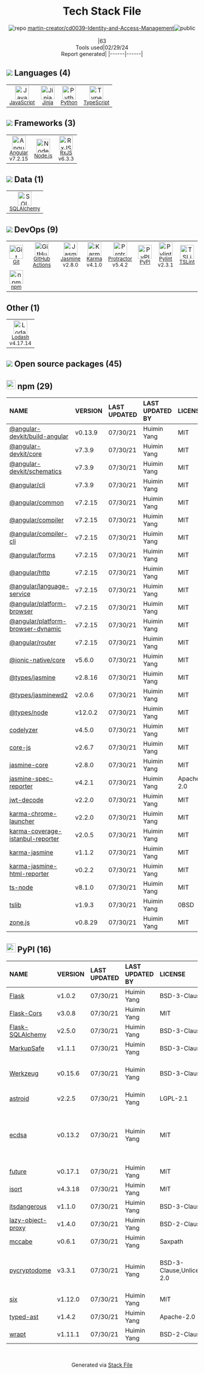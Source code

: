 <!--
&lt;--- Readme.md Snippet without images Start ---&gt;
## Tech Stack
martin-creator/cd0039-Identity-and-Access-Management is built on the following main stack:

- [JavaScript](https://developer.mozilla.org/en-US/docs/Web/JavaScript) – Languages
- [Jinja](https://palletsprojects.com/p/jinja/) – Templating Languages & Extensions
- [Python](https://www.python.org) – Languages
- [TypeScript](http://www.typescriptlang.org) – Languages
- [Angular](https://angular.io) – Javascript MVC Frameworks
- [Node.js](http://nodejs.org/) – Frameworks (Full Stack)
- [RxJS](http://reactivex.io/rxjs/) – Concurrency Frameworks
- [SQLAlchemy](http://www.sqlalchemy.org/) – Object Relational Mapper (ORM)
- [GitHub Actions](https://github.com/features/actions) – Continuous Integration
- [Jasmine](http://jasmine.github.io/) – Javascript Testing Framework
- [Karma](http://karma-runner.github.io/) – Browser Testing
- [Protractor](http://angular.github.io/protractor) – Javascript Testing Framework
- [Pylint](https://www.pylint.org/) – Code Review
- [TSLint](https://github.com/palantir/tslint) – Code Review
- [Lodash](https://lodash.com) – Javascript Utilities & Libraries

Full tech stack [here](/techstack.md)

&lt;--- Readme.md Snippet without images End ---&gt;

&lt;--- Readme.md Snippet with images Start ---&gt;
## Tech Stack
martin-creator/cd0039-Identity-and-Access-Management is built on the following main stack:

- <img width='25' height='25' src='https://img.stackshare.io/service/1209/javascript.jpeg' alt='JavaScript'/> [JavaScript](https://developer.mozilla.org/en-US/docs/Web/JavaScript) – Languages
- <img width='25' height='25' src='https://img.stackshare.io/service/2303/New_Project__20_.png' alt='Jinja'/> [Jinja](https://palletsprojects.com/p/jinja/) – Templating Languages & Extensions
- <img width='25' height='25' src='https://img.stackshare.io/service/993/pUBY5pVj.png' alt='Python'/> [Python](https://www.python.org) – Languages
- <img width='25' height='25' src='https://img.stackshare.io/service/1612/bynNY5dJ.jpg' alt='TypeScript'/> [TypeScript](http://www.typescriptlang.org) – Languages
- <img width='25' height='25' src='https://img.stackshare.io/service/3745/cb8U-gL6_400x400.jpg' alt='Angular'/> [Angular](https://angular.io) – Javascript MVC Frameworks
- <img width='25' height='25' src='https://img.stackshare.io/service/1011/n1JRsFeB_400x400.png' alt='Node.js'/> [Node.js](http://nodejs.org/) – Frameworks (Full Stack)
- <img width='25' height='25' src='https://img.stackshare.io/service/1796/984368.png' alt='RxJS'/> [RxJS](http://reactivex.io/rxjs/) – Concurrency Frameworks
- <img width='25' height='25' src='https://img.stackshare.io/service/1839/q5uAkmy7.png' alt='SQLAlchemy'/> [SQLAlchemy](http://www.sqlalchemy.org/) – Object Relational Mapper (ORM)
- <img width='25' height='25' src='https://img.stackshare.io/service/11563/actions.png' alt='GitHub Actions'/> [GitHub Actions](https://github.com/features/actions) – Continuous Integration
- <img width='25' height='25' src='https://img.stackshare.io/service/831/7c0b595409af531b9cdeb07f8c513e8b.png' alt='Jasmine'/> [Jasmine](http://jasmine.github.io/) – Javascript Testing Framework
- <img width='25' height='25' src='https://img.stackshare.io/service/1420/TidYGd6a.png' alt='Karma'/> [Karma](http://karma-runner.github.io/) – Browser Testing
- <img width='25' height='25' src='https://img.stackshare.io/service/1754/protractor-logo1.png' alt='Protractor'/> [Protractor](http://angular.github.io/protractor) – Javascript Testing Framework
- <img width='25' height='25' src='https://img.stackshare.io/service/4837/py.jpg' alt='Pylint'/> [Pylint](https://www.pylint.org/) – Code Review
- <img width='25' height='25' src='https://img.stackshare.io/service/5561/303157.png' alt='TSLint'/> [TSLint](https://github.com/palantir/tslint) – Code Review
- <img width='25' height='25' src='https://img.stackshare.io/service/2438/lodash.png' alt='Lodash'/> [Lodash](https://lodash.com) – Javascript Utilities & Libraries

Full tech stack [here](/techstack.md)

&lt;--- Readme.md Snippet with images End ---&gt;
-->
<div align="center">

# Tech Stack File
![](https://img.stackshare.io/repo.svg "repo") [martin-creator/cd0039-Identity-and-Access-Management](https://github.com/martin-creator/cd0039-Identity-and-Access-Management)![](https://img.stackshare.io/public_badge.svg "public")
<br/><br/>
|63<br/>Tools used|02/29/24 <br/>Report generated|
|------|------|
</div>

## <img src='https://img.stackshare.io/languages.svg'/> Languages (4)
<table><tr>
  <td align='center'>
  <img width='36' height='36' src='https://img.stackshare.io/service/1209/javascript.jpeg' alt='JavaScript'>
  <br>
  <sub><a href="https://developer.mozilla.org/en-US/docs/Web/JavaScript">JavaScript</a></sub>
  <br>
  <sub></sub>
</td>

<td align='center'>
  <img width='36' height='36' src='https://img.stackshare.io/service/2303/New_Project__20_.png' alt='Jinja'>
  <br>
  <sub><a href="https://palletsprojects.com/p/jinja/">Jinja</a></sub>
  <br>
  <sub></sub>
</td>

<td align='center'>
  <img width='36' height='36' src='https://img.stackshare.io/service/993/pUBY5pVj.png' alt='Python'>
  <br>
  <sub><a href="https://www.python.org">Python</a></sub>
  <br>
  <sub></sub>
</td>

<td align='center'>
  <img width='36' height='36' src='https://img.stackshare.io/service/1612/bynNY5dJ.jpg' alt='TypeScript'>
  <br>
  <sub><a href="http://www.typescriptlang.org">TypeScript</a></sub>
  <br>
  <sub></sub>
</td>

</tr>
</table>

## <img src='https://img.stackshare.io/frameworks.svg'/> Frameworks (3)
<table><tr>
  <td align='center'>
  <img width='36' height='36' src='https://img.stackshare.io/service/3745/cb8U-gL6_400x400.jpg' alt='Angular'>
  <br>
  <sub><a href="https://angular.io">Angular</a></sub>
  <br>
  <sub>v7.2.15</sub>
</td>

<td align='center'>
  <img width='36' height='36' src='https://img.stackshare.io/service/1011/n1JRsFeB_400x400.png' alt='Node.js'>
  <br>
  <sub><a href="http://nodejs.org/">Node.js</a></sub>
  <br>
  <sub></sub>
</td>

<td align='center'>
  <img width='36' height='36' src='https://img.stackshare.io/service/1796/984368.png' alt='RxJS'>
  <br>
  <sub><a href="http://reactivex.io/rxjs/">RxJS</a></sub>
  <br>
  <sub>v6.3.3</sub>
</td>

</tr>
</table>

## <img src='https://img.stackshare.io/databases.svg'/> Data (1)
<table><tr>
  <td align='center'>
  <img width='36' height='36' src='https://img.stackshare.io/service/1839/q5uAkmy7.png' alt='SQLAlchemy'>
  <br>
  <sub><a href="http://www.sqlalchemy.org/">SQLAlchemy</a></sub>
  <br>
  <sub></sub>
</td>

</tr>
</table>

## <img src='https://img.stackshare.io/devops.svg'/> DevOps (9)
<table><tr>
  <td align='center'>
  <img width='36' height='36' src='https://img.stackshare.io/service/1046/git.png' alt='Git'>
  <br>
  <sub><a href="http://git-scm.com/">Git</a></sub>
  <br>
  <sub></sub>
</td>

<td align='center'>
  <img width='36' height='36' src='https://img.stackshare.io/service/11563/actions.png' alt='GitHub Actions'>
  <br>
  <sub><a href="https://github.com/features/actions">GitHub Actions</a></sub>
  <br>
  <sub></sub>
</td>

<td align='center'>
  <img width='36' height='36' src='https://img.stackshare.io/service/831/7c0b595409af531b9cdeb07f8c513e8b.png' alt='Jasmine'>
  <br>
  <sub><a href="http://jasmine.github.io/">Jasmine</a></sub>
  <br>
  <sub>v2.8.0</sub>
</td>

<td align='center'>
  <img width='36' height='36' src='https://img.stackshare.io/service/1420/TidYGd6a.png' alt='Karma'>
  <br>
  <sub><a href="http://karma-runner.github.io/">Karma</a></sub>
  <br>
  <sub>v4.1.0</sub>
</td>

<td align='center'>
  <img width='36' height='36' src='https://img.stackshare.io/service/1754/protractor-logo1.png' alt='Protractor'>
  <br>
  <sub><a href="http://angular.github.io/protractor">Protractor</a></sub>
  <br>
  <sub>v5.4.2</sub>
</td>

<td align='center'>
  <img width='36' height='36' src='https://img.stackshare.io/service/12572/-RIWgodF_400x400.jpg' alt='PyPI'>
  <br>
  <sub><a href="https://pypi.org/">PyPI</a></sub>
  <br>
  <sub></sub>
</td>

<td align='center'>
  <img width='36' height='36' src='https://img.stackshare.io/service/4837/py.jpg' alt='Pylint'>
  <br>
  <sub><a href="https://www.pylint.org/">Pylint</a></sub>
  <br>
  <sub>v2.3.1</sub>
</td>

<td align='center'>
  <img width='36' height='36' src='https://img.stackshare.io/service/5561/303157.png' alt='TSLint'>
  <br>
  <sub><a href="https://github.com/palantir/tslint">TSLint</a></sub>
  <br>
  <sub></sub>
</td>

</tr>
<tr>
  <td align='center'>
  <img width='36' height='36' src='https://img.stackshare.io/service/1120/lejvzrnlpb308aftn31u.png' alt='npm'>
  <br>
  <sub><a href="https://www.npmjs.com/">npm</a></sub>
  <br>
  <sub></sub>
</td>

</tr>
</table>

## Other (1)
<table><tr>
  <td align='center'>
  <img width='36' height='36' src='https://img.stackshare.io/service/2438/lodash.png' alt='Lodash'>
  <br>
  <sub><a href="https://lodash.com">Lodash</a></sub>
  <br>
  <sub>v4.17.14</sub>
</td>

</tr>
</table>


## <img src='https://img.stackshare.io/group.svg' /> Open source packages (45)</h2>

## <img width='24' height='24' src='https://img.stackshare.io/service/1120/lejvzrnlpb308aftn31u.png'/> npm (29)

|NAME|VERSION|LAST UPDATED|LAST UPDATED BY|LICENSE|VULNERABILITIES|
|:------|:------|:------|:------|:------|:------|
|[@angular-devkit/build-angular](https://www.npmjs.com/@angular-devkit/build-angular)|v0.13.9|07/30/21|Huimin Yang |MIT|N/A|
|[@angular-devkit/core](https://www.npmjs.com/@angular-devkit/core)|v7.3.9|07/30/21|Huimin Yang |MIT|N/A|
|[@angular-devkit/schematics](https://www.npmjs.com/@angular-devkit/schematics)|v7.3.9|07/30/21|Huimin Yang |MIT|N/A|
|[@angular/cli](https://www.npmjs.com/@angular/cli)|v7.3.9|07/30/21|Huimin Yang |MIT|N/A|
|[@angular/common](https://www.npmjs.com/@angular/common)|v7.2.15|07/30/21|Huimin Yang |MIT|N/A|
|[@angular/compiler](https://www.npmjs.com/@angular/compiler)|v7.2.15|07/30/21|Huimin Yang |MIT|N/A|
|[@angular/compiler-cli](https://www.npmjs.com/@angular/compiler-cli)|v7.2.15|07/30/21|Huimin Yang |MIT|N/A|
|[@angular/forms](https://www.npmjs.com/@angular/forms)|v7.2.15|07/30/21|Huimin Yang |MIT|N/A|
|[@angular/http](https://www.npmjs.com/@angular/http)|v7.2.15|07/30/21|Huimin Yang |MIT|N/A|
|[@angular/language-service](https://www.npmjs.com/@angular/language-service)|v7.2.15|07/30/21|Huimin Yang |MIT|N/A|
|[@angular/platform-browser](https://www.npmjs.com/@angular/platform-browser)|v7.2.15|07/30/21|Huimin Yang |MIT|N/A|
|[@angular/platform-browser-dynamic](https://www.npmjs.com/@angular/platform-browser-dynamic)|v7.2.15|07/30/21|Huimin Yang |MIT|N/A|
|[@angular/router](https://www.npmjs.com/@angular/router)|v7.2.15|07/30/21|Huimin Yang |MIT|N/A|
|[@ionic-native/core](https://www.npmjs.com/@ionic-native/core)|v5.6.0|07/30/21|Huimin Yang |MIT|N/A|
|[@types/jasmine](https://www.npmjs.com/@types/jasmine)|v2.8.16|07/30/21|Huimin Yang |MIT|N/A|
|[@types/jasminewd2](https://www.npmjs.com/@types/jasminewd2)|v2.0.6|07/30/21|Huimin Yang |MIT|N/A|
|[@types/node](https://www.npmjs.com/@types/node)|v12.0.2|07/30/21|Huimin Yang |MIT|N/A|
|[codelyzer](https://www.npmjs.com/codelyzer)|v4.5.0|07/30/21|Huimin Yang |MIT|N/A|
|[core-js](https://www.npmjs.com/core-js)|v2.6.7|07/30/21|Huimin Yang |MIT|N/A|
|[jasmine-core](https://www.npmjs.com/jasmine-core)|v2.8.0|07/30/21|Huimin Yang |MIT|N/A|
|[jasmine-spec-reporter](https://www.npmjs.com/jasmine-spec-reporter)|v4.2.1|07/30/21|Huimin Yang |Apache-2.0|N/A|
|[jwt-decode](https://www.npmjs.com/jwt-decode)|v2.2.0|07/30/21|Huimin Yang |MIT|N/A|
|[karma-chrome-launcher](https://www.npmjs.com/karma-chrome-launcher)|v2.2.0|07/30/21|Huimin Yang |MIT|N/A|
|[karma-coverage-istanbul-reporter](https://www.npmjs.com/karma-coverage-istanbul-reporter)|v2.0.5|07/30/21|Huimin Yang |MIT|N/A|
|[karma-jasmine](https://www.npmjs.com/karma-jasmine)|v1.1.2|07/30/21|Huimin Yang |MIT|N/A|
|[karma-jasmine-html-reporter](https://www.npmjs.com/karma-jasmine-html-reporter)|v0.2.2|07/30/21|Huimin Yang |MIT|N/A|
|[ts-node](https://www.npmjs.com/ts-node)|v8.1.0|07/30/21|Huimin Yang |MIT|N/A|
|[tslib](https://www.npmjs.com/tslib)|v1.9.3|07/30/21|Huimin Yang |0BSD|N/A|
|[zone.js](https://www.npmjs.com/zone.js)|v0.8.29|07/30/21|Huimin Yang |MIT|N/A|


## <img width='24' height='24' src='https://img.stackshare.io/service/12572/-RIWgodF_400x400.jpg'/> PyPI (16)

|NAME|VERSION|LAST UPDATED|LAST UPDATED BY|LICENSE|VULNERABILITIES|
|:------|:------|:------|:------|:------|:------|
|[Flask](https://pypi.org/project/Flask)|v1.0.2|07/30/21|Huimin Yang |BSD-3-Clause|N/A|
|[Flask-Cors](https://pypi.org/project/Flask-Cors)|v3.0.8|07/30/21|Huimin Yang |MIT|[CVE-2020-25032](https://github.com/advisories/GHSA-xc3p-ff3m-f46v) (High)|
|[Flask-SQLAlchemy](https://pypi.org/project/Flask-SQLAlchemy)|v2.5.0|07/30/21|Huimin Yang |BSD-3-Clause|N/A|
|[MarkupSafe](https://pypi.org/project/MarkupSafe)|v1.1.1|07/30/21|Huimin Yang |BSD-3-Clause|N/A|
|[Werkzeug](https://pypi.org/project/Werkzeug)|v0.15.6|07/30/21|Huimin Yang |BSD-3-Clause|[CVE-2023-25577](https://github.com/advisories/GHSA-xg9f-g7g7-2323) (High)<br/>[CVE-2023-23934](https://github.com/advisories/GHSA-px8h-6qxv-m22q) (Low)|
|[astroid](https://pypi.org/project/astroid)|v2.2.5|07/30/21|Huimin Yang |LGPL-2.1|N/A|
|[ecdsa](https://pypi.org/project/ecdsa)|v0.13.2|07/30/21|Huimin Yang |MIT|[CVE-2019-14859](https://github.com/advisories/GHSA-8qxj-f9rh-9fg2) (Critical)<br/>[CVE-2024-23342](https://github.com/advisories/GHSA-wj6h-64fc-37mp) (High)<br/>[CVE-2019-14853](https://github.com/advisories/GHSA-pwfw-mgfj-7g3g) (High)<br/>[](https://github.com/advisories/GHSA-2mrj-435v-c2cr) (Moderate)|
|[future](https://pypi.org/project/future)|v0.17.1|07/30/21|Huimin Yang |MIT|[CVE-2022-40899](https://github.com/advisories/GHSA-v3c5-jqr6-7qm8) (High)|
|[isort](https://pypi.org/project/isort)|v4.3.18|07/30/21|Huimin Yang |MIT|N/A|
|[itsdangerous](https://pypi.org/project/itsdangerous)|v1.1.0|07/30/21|Huimin Yang |BSD-3-Clause|N/A|
|[lazy-object-proxy](https://pypi.org/project/lazy-object-proxy)|v1.4.0|07/30/21|Huimin Yang |BSD-2-Clause|N/A|
|[mccabe](https://pypi.org/project/mccabe)|v0.6.1|07/30/21|Huimin Yang |Saxpath|N/A|
|[pycryptodome](https://pypi.org/project/pycryptodome)|v3.3.1|07/30/21|Huimin Yang |BSD-3-Clause,Unlicense,Apache-2.0|[CVE-2018-15560](https://github.com/advisories/GHSA-hgg3-g7gr-66r7) (High)<br/>[CVE-2023-52323](https://github.com/advisories/GHSA-j225-cvw7-qrx7) (Moderate)|
|[six](https://pypi.org/project/six)|v1.12.0|07/30/21|Huimin Yang |MIT|N/A|
|[typed-ast](https://pypi.org/project/typed-ast)|v1.4.2|07/30/21|Huimin Yang |Apache-2.0|N/A|
|[wrapt](https://pypi.org/project/wrapt)|v1.11.1|07/30/21|Huimin Yang |BSD-2-Clause|N/A|

<br/>
<div align='center'>

Generated via [Stack File](https://github.com/marketplace/stack-file)
